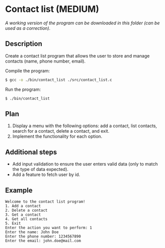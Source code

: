 # Contact list (MEDIUM)
*A working version of the program can be downloaded in this folder (can be used as a correction).*

## Description
Create a contact list program that allows the user to store and manage contacts (name, phone number, email).

Compile the program:
```bash
$ gcc -o ./bin/contact_list ./src/contact_list.c
```

Run the program:
```bash
$ ./bin/contact_list
```

## Plan
1. Display a menu with the following options: add a contact, list contacts, search for a contact, delete a contact, and exit.
2. Implement the functionality for each option.

## Additional steps
- Add input validation to ensure the user enters valid data (only to match the type of data expected).
- Add a feature to fetch user by id.

## Example
```
Welcome to the contact list program!
1. Add a contact
2. Delete a contact
3. Get a contact
4. Get all contacts
5. Exit
Enter the action you want to perform: 1
Enter the name: John Doe
Enter the phone number: 1234567890
Enter the email: john.doe@mail.com
```